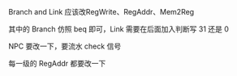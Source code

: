 Branch and Link 应该改RegWrite、RegAddr、Mem2Reg

其中的 Branch 仿照 beq 即可，Link 需要在后面加入判断写 31 还是 0 

NPC 要改一下，要流水 check 信号

每一级的 RegAddr 都要改一下
